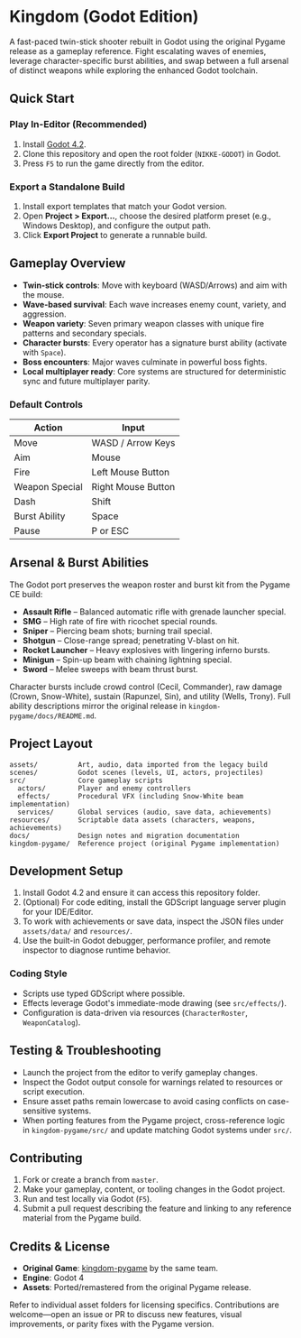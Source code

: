 # Kingdom (Godot Edition)

A fast-paced twin-stick shooter rebuilt in Godot using the original Pygame release as a gameplay reference. Fight escalating waves of enemies, leverage character-specific burst abilities, and swap between a full arsenal of distinct weapons while exploring the enhanced Godot toolchain.

## Quick Start

### Play In-Editor (Recommended)
1. Install [Godot 4.2](https://godotengine.org).
2. Clone this repository and open the root folder (`NIKKE-GODOT`) in Godot.
3. Press `F5` to run the game directly from the editor.

### Export a Standalone Build
1. Install export templates that match your Godot version.
2. Open **Project > Export...**, choose the desired platform preset (e.g., Windows Desktop), and configure the output path.
3. Click **Export Project** to generate a runnable build.

## Gameplay Overview

- **Twin-stick controls**: Move with keyboard (WASD/Arrows) and aim with the mouse.
- **Wave-based survival**: Each wave increases enemy count, variety, and aggression.
- **Weapon variety**: Seven primary weapon classes with unique fire patterns and secondary specials.
- **Character bursts**: Every operator has a signature burst ability (activate with `Space`).
- **Boss encounters**: Major waves culminate in powerful boss fights.
- **Local multiplayer ready**: Core systems are structured for deterministic sync and future multiplayer parity.

### Default Controls

| Action | Input |
| --- | --- |
| Move | WASD / Arrow Keys |
| Aim | Mouse |
| Fire | Left Mouse Button |
| Weapon Special | Right Mouse Button |
| Dash | Shift |
| Burst Ability | Space |
| Pause | P or ESC |

## Arsenal & Burst Abilities

The Godot port preserves the weapon roster and burst kit from the Pygame CE build:

- **Assault Rifle** – Balanced automatic rifle with grenade launcher special.
- **SMG** – High rate of fire with ricochet special rounds.
- **Sniper** – Piercing beam shots; burning trail special.
- **Shotgun** – Close-range spread; penetrating V-blast on hit.
- **Rocket Launcher** – Heavy explosives with lingering inferno bursts.
- **Minigun** – Spin-up beam with chaining lightning special.
- **Sword** – Melee sweeps with beam thrust burst.

Character bursts include crowd control (Cecil, Commander), raw damage (Crown, Snow-White), sustain (Rapunzel, Sin), and utility (Wells, Trony). Full ability descriptions mirror the original release in `kingdom-pygame/docs/README.md`.

## Project Layout

```
assets/          Art, audio, data imported from the legacy build
scenes/          Godot scenes (levels, UI, actors, projectiles)
src/             Core gameplay scripts
  actors/        Player and enemy controllers
  effects/       Procedural VFX (including Snow-White beam implementation)
  services/      Global services (audio, save data, achievements)
resources/       Scriptable data assets (characters, weapons, achievements)
docs/            Design notes and migration documentation
kingdom-pygame/  Reference project (original Pygame implementation)
```

## Development Setup

1. Install Godot 4.2 and ensure it can access this repository folder.
2. (Optional) For code editing, install the GDScript language server plugin for your IDE/Editor.
3. To work with achievements or save data, inspect the JSON files under `assets/data/` and `resources/`.
4. Use the built-in Godot debugger, performance profiler, and remote inspector to diagnose runtime behavior.

### Coding Style

- Scripts use typed GDScript where possible.
- Effects leverage Godot's immediate-mode drawing (see `src/effects/`).
- Configuration is data-driven via resources (`CharacterRoster`, `WeaponCatalog`).

## Testing & Troubleshooting

- Launch the project from the editor to verify gameplay changes.
- Inspect the Godot output console for warnings related to resources or script execution.
- Ensure asset paths remain lowercase to avoid casing conflicts on case-sensitive systems.
- When porting features from the Pygame project, cross-reference logic in `kingdom-pygame/src/` and update matching Godot systems under `src/`.

## Contributing

1. Fork or create a branch from `master`.
2. Make your gameplay, content, or tooling changes in the Godot project.
3. Run and test locally via Godot (`F5`).
4. Submit a pull request describing the feature and linking to any reference material from the Pygame build.

## Credits & License

- **Original Game**: [kingdom-pygame](https://github.com/exporterrormusic/kingdom-pygame) by the same team.
- **Engine**: Godot 4
- **Assets**: Ported/remastered from the original Pygame release.

Refer to individual asset folders for licensing specifics. Contributions are welcome—open an issue or PR to discuss new features, visual improvements, or parity fixes with the Pygame version.
